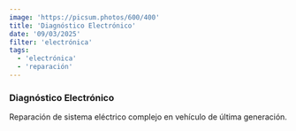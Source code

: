 ```yaml
---
image: 'https://picsum.photos/600/400'
title: 'Diagnóstico Electrónico'
date: '09/03/2025'
filter: 'electrónica'
tags:
  - 'electrónica'
  - 'reparación'
---
```


### Diagnóstico Electrónico

Reparación de sistema eléctrico complejo en vehículo de última generación.
